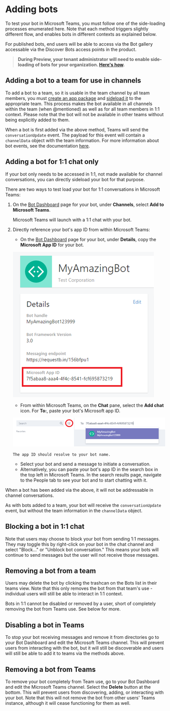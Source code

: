 ﻿# Adding bots

To test your bot in Microsoft Teams, you must follow one of the side-loading processes enumerated here.  Note that each method triggers slightly different flow, and enables bots in different contexts as explained below.

For published bots, end users will be able to access via the Bot gallery accessable via the Discover Bots access points in the product.

> **During Preview, your tenant administrator will need to enable side-loading of bots for your organization. [Here's how](setup.md).**

## Adding a bot to a team for use in channels

To add a bot to a team, so it is usable in the team channel by all team members, you must [create an app package](createpackage.md) and [sideload it](sideload.md) to the appropriate team.  This process makes the bot available in all channels within the team (when @mentioned)  as well as for all team members in 1:1 context.  Please note that the bot will not be available in other teams without being explicitly added to them.

When a bot is first added via the above method, Teams will send the `conversationUpdate` event.  The payload for this event will contain a `channelData` object with the team information.  For more information about bot events, see the documentation [here](botevents.md).

## Adding a bot for 1:1 chat only

If your bot only needs to be accessed in 1:1, not made available for channel conversations, you can directly sideload your bot for that purpose.  

There are two ways to test load your bot for 1:1 conversations in Microsoft Teams:

1.	On the [Bot Dashboard](https://dev.botframework.com/bots) page for your bot, under **Channels**, select **Add to Microsoft Teams**.

	Microsoft Teams will launch with a 1:1 chat with your bot.

2. 	Directly reference your bot's app ID from within Microsoft Teams:
	* On the [Bot Dashboard](https://dev.botframework.com/bots) page for your bot, under **Details**, copy the **Microsoft App ID** for your bot.
	
	!["Getting the AppID for the bot"](images/Bots_AppID_BotFramework.png)
	
	* From within Microsoft Teams, on the **Chat** pane, select the **Add chat** icon. For **To:**, paste your bot's Microsoft app ID.
	
	!["Getting the AppID for the bot"](images/Bots_Sideloading.png)
		
		The app ID should resolve to your bot name.
	* Select your bot and send a message to initiate a conversation.
	* Alternatively, you can paste your bot's app ID in the search box in the top left in Microsoft Teams. In the search results page, navigate to the People tab to see your bot and to start chatting with it. 

When a bot has been added via the above, it will not be addressable in channel conversations.

As with bots added to a team, your bot will receive the `conversationUpdate` event, but without the team information in the `channelData` object.

## Blocking a bot in 1:1 chat

Note that users may choose to block your bot from sending 1:1 messages.  They may toggle this by right-click on your bot in the chat channel and select "Block..." or "Unblock bot conversation." This means your bots will continue to send messages but the user will not receive those messages.

## Removing a bot from a team

Users may delete the bot by clicking the trashcan on the Bots list in their teams view.  Note that this only removes the bot from that team's use - individual users will still be able to interact in 1:1 context.

Bots in 1:1 cannot be disabled or removed by a user, short of completely removing the bot from Teams use.  See below for more.

## Disabling a bot in Teams

To stop your bot receiving messages and remove it from directories go to your Bot Dashboard and edit the Microsoft Teams channel.  This will prevent users from interacting with the bot, but it will still be discoverable and users will still be able to add it to teams via the methods above. 

## Removing a bot from Teams

To remove your bot completely from Team use, go to your Bot Dashboard and edit the Microsoft Teams channel. Select the **Delete** button at the bottom.  This will prevent users from discovering, adding, or interacting with your bot.  Note that this will not remove the bot from other users' Teams instance, although it will cease functioning for them as well.



 
